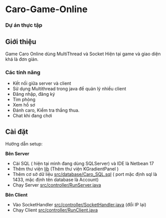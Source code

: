 # Caro-Game-Online

### Dự án thực tập

## Giới thiệu

Game Caro Online dùng MultiThread và Socket
Hiện tại game và giao diện khá là đơn giản.

### Các tính năng
- Kết nối giữa server và client
- Sử dụng Multithread trong java để quản lý nhiều client
- Đăng nhập, đăng ký
- Tìm phòng
- Xem hồ sơ
- Đánh caro, Kiểm tra thắng thua.
- Chat khi đang chơi
## Cài đặt

Hướng dẫn setup:

**Bên Server**
  
- Cài SQL ( hiện tại mình đang dùng SQLServer) và IDE là Netbean 17
- Thêm thư viện [lib](lib) (Thêm thư viện KGradientPanel )
- Thêm cơ sở dữ liệu [src/database/Caro_SQL.sql](CaroServer/src/database/Caro_SQL.sql) ( port mặc định sql là 1433, mặc định tên database là Account)
- Chạy Server [src/controller/RunServer.java](CaroServer/src/controller/RunServer.java)

**Bên Client**

- Vào SocketHandler [src/controller/SocketHandler.java](CaroClient/src/controller/SocketHandler.java) (đổi IP lại)
- Chạy Client [src/controller/RunClient.java](CaroClient/src/controller/RunClient.java)

